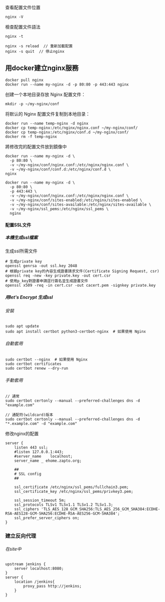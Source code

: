 查看配置文件位置
```
nginx -V
```

檢查配置文件語法
```
nginx -t
```


```
nginx -s reload  // 重新加載配置
nginx -s quit  // 停止nginx
```

## 用docker建立nginx服務

```
docker pull nginx
docker run --name my-nginx -d -p 80:80 -p 443:443 nginx
```

创建一个本地目录存放 Nginx 配置文件：
```
mkdir -p ~/my-nginx/conf
```

将默认的 Nginx 配置文件复制到本地目录：
```
docker run --name temp-nginx -d nginx
docker cp temp-nginx:/etc/nginx/nginx.conf ~/my-nginx/conf/
docker cp temp-nginx:/etc/nginx/conf.d ~/my-nginx/conf/
docker rm -f temp-nginx

```

將修改完的配置文件放到鏡像中
```
docker run --name my-nginx -d \
  -p 80:80 \
  -v ~/my-nginx/conf/nginx.conf:/etc/nginx/nginx.conf \
  -v ~/my-nginx/conf/conf.d:/etc/nginx/conf.d \
nginx
```


```
docker run --name my-nginx -d \
  -p 80:80 \
  -p 443:443 \
  -v ~/my-nginx/conf/nginx.conf:/etc/nginx/nginx.conf \
  -v ~/my-nginx/conf/sites-enabled:/etc/nginx/sites-enabled \
  -v ~/my-nginx/conf/sites-available:/etc/nginx/sites-available \
  -v ~/my-nginx/ssl_pems:/etc/nginx/ssl_pems \
  nginx
```

#### 配置SSL文件

##### 本機生成ssl檔案
生成ssl所需文件
```
# 生成private key
openssl genrsa -out ssl.key 2048
# 根據private key的內容生成證書請求文件(Certificate Signing Request, csr)
openssl req -new -key private.key -out cert.csr
# 使用p_key對證書申請逕行簽名並生成證書文件
openssl x509 -req -in cert.csr -out cacert.pem -signkey private.key
```

##### 用let's Encrypt 生成ssl

###### 安裝
```
sudo apt update
sudo apt install certbot python3-certbot-nginx  # 如果使用 Nginx
```

###### 自動套用
```
sudo certbot --nginx  # 如果使用 Nginx
sudo certbot certificates
sudo certbot renew --dry-run
```

###### 手動套用
``` (/etc/letsencrypt/live/example.com/)
// 通常
sudo certbot certonly --manual --preferred-challenges dns -d "example.com"
 
// 通配符(wildcard)版本
sudo certbot certonly --manual --preferred-challenges dns -d "*.example.com" -d "example.com" 

```
修改nginx的配置
```
server {
	listen 443 ssl;
	#listen	127.0.0.1:443;
	#server_name	localhost;
	server_name	_ ehome.zapto.org;

	##
	# SSL config
	##

	ssl_certificate /etc/nginx/ssl_pems/fullchain3.pem;
	ssl_certificate_key /etc/nginx/ssl_pems/privkey3.pem;

	ssl_session_timeout 5m;
	ssl_protocols TLSv1 TLSv1.1 TLSv1.2 TLSv1.3;
	ssl_ciphers 'TLS_AES_128_GCM_SHA256:TLS_AES_256_GCM_SHA384:ECDHE-RSA-AES128-GCM-SHA256:ECDHE-RSA-AES256-GCM-SHA384';
	ssl_prefer_server_ciphers on;
}
```


### 建立反向代理

###### 在site中

```
upstream jenkins {
	server localhost:8080;
}
server {
	location /jenkins{
		proxy_pass http://jenkins;
	}
}
```